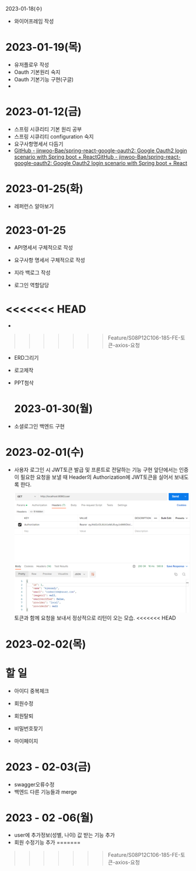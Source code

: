 2023-01-18(수)

- 와이어프레임 작성

# 2023-01-19(목)

- 유저플로우 작성
- Oauth 기본원리 숙지
- Oauth 기본기능 구현(구글)
- 

# 2023-01-12(금)

- 스프링 시큐리티 기본 원리 공부
- 스프링 시큐리티 configuration 숙지
- 요구사항명세서 다듬기
- [GitHub - jinwoo-Bae/spring-react-google-oauth2: Google Oauth2 login scenario with Spring boot + React](https://github.com/jinwoo-Bae/spring-react-google-oauth2.git)[GitHub - jinwoo-Bae/spring-react-google-oauth2: Google Oauth2 login scenario with Spring boot + React](https://github.com/jinwoo-Bae/spring-react-google-oauth2.git)

# 2023-01-25(화)

* 레퍼런스 알아보기

# 2023-01-25

* API명세서 구체적으로 작성

* 요구사항 명세서 구체적으로 작성

* 지라 백로그 작성

* 로그인 역할담당

<<<<<<< HEAD
=======
* 
>>>>>>> Feature/S08P12C106-185-FE-토큰-axios-요청
* ERD그리기

* 로고제작

* PPT첨삭
  
  # 2023-01-30(월)

* 소셜로그인 백엔드 구현

# 2023-02-01(수)

* 사용자 로그인 시 JWT토큰 발급 및 프론트로 전달하는 기능 구현
  앞단에서는 인증이 필요한 요청을 보낼 때 Header의 Authorization에 JWT토큰을 실어서 보내도록 한다.
  
  <img src="assets/2023-02-01-17-48-20-image.png" title="" alt="" data-align="inline">토큰과 함께 요청을 보내서 정상적으로 리턴이 오는 모습.
<<<<<<< HEAD

# 2023-02-02(목)

# 할 일

* 아이디 중복체크

* 회원수정

* 회원탈퇴

* 비밀번호찾기

* 마이페이지

# 2023 - 02-03(금)

* swagger오류수정
* 백엔드 다른 기능들과 merge

# 2023 - 02 -06(월)
* user에 추가정보(성별, 나이) 값 받는 기능 추가
* 회원 수정기능 추가
=======
>>>>>>> Feature/S08P12C106-185-FE-토큰-axios-요청
